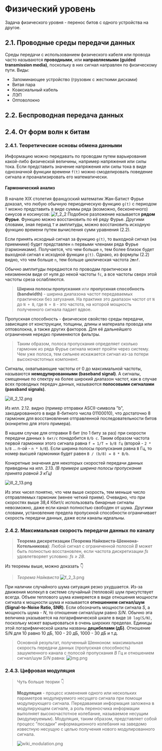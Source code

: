 # Физический уровень

Задача физического уровня - перенос битов с одного устройства на другое.

## 2.1. Проводные среды передачи данных

Среды передачи с использованием физического кабеля или провода часто называются __проводными__,
или __направляемыми (guided transmission media)__, поскольку в них сигнал направлен по физическому пути.
Виды:

* Запоминающее устройство (грузовик с жесткими дисками)
* Витая пара
* Коаксиальный кабель
* ЛЭП
* Оптоволокно

## 2.2. Беспроводная передача данных

## 2.4. От форм волн к битам

### 2.4.1. Теоретические основы обмена данными

Информацию можно передавать по проводам путем варьирования какой-либо физической величины, например напряжения или силы
тока. Если представить значение напряжения или силы тока в виде однозначной функции времени `f(t)` можно смоделировать
поведение сигнала и проанализировать его математически.

#### Гармонический анализ

В начале XIX столетия французский математик Жан-Батист Фурье доказал, что любую обычную периодическую функцию `g(t)` с
периодом `T` можно представить в виде суммы ряда (возможно, бесконечного) синусов и косинусов:
![f_2_2](f_2_2.png)
Подобное разложение называется __рядом Фурье__. Функцию можно восстановить по её ряду Фурье.
Другими словами, зная период `T` и амплитуды, можно восстановить исходную функцию времени путем вычисления сумм
уравнения (2.2).

Если принять исходный сигнал за функцию `g(t)`, то выходной сигнал (на приемнике) будет
представлен `n` первыми членами ряда Фурье (гармониками). Получается, что чем больше `n`, тем более близок будет
выходной сигнал к исходной функции `g(t)`.
Однако, из формулы (2.2) видно, что чем больше `n`, тем больше циклическая частота `2𝛑nf`.

Обычно амплитуды передаются по проводам практически в неизменном виде от нуля до некой частоты `fc`, а все частоты сверх
этой частоты среза ослабляются.
> __Ширина полосы пропускания__ или __пропускная способность (bandwidth)__ - ширина диапазона частот передаваемых
> практически без затухания. На практике это диапазон частот от `N` до `N + B`, где `N + B` - это частота, на которой
> мощность полученного сигнала падает вдвое.

Пропускная способность - физическое свойство среды передачи, зависящее от конструкции, толщины, длины и материала
провода или оптоволокна, а также других факторов. Для её дальнейшего ограничения нередко применяются фильтры.

> Таким образом, полоса пропускания определяет сколько гармоник из ряда Фурье сигнала может пройти через систему. Чем
> уже полоса, тем сильнее искажается сигнал из-за потери высокочастотных компонент.

Сигналы, охватывающие частоты от 0 до максимальной частоты, называются __немодулированными (baseband signal)__. А
сигналы, смещенные по спектру на более широкий диапазон частот, как в случае всех проводных передач данных,
называются __полосовыми сигналами (passband signals)__.

![ill_2_12.png](ill_2_12.png)

Из илл. 2.12. видно (пример отправки ASCII-символа "b", закодированного в виде 8-битного числа 01100010), что достаточно
8 гармоник для восстановления отправленной последовательности битов (конкретно для этого примера).

В нашем случае для отправки 8 бит (по 1 биту за раз) при скорости передачи данных `b бит/с` понадобится `8/b с`.
Таким образом частота первой гармоники этого сигнала равна `f = 1/T = b/8 Гц` (второй - `2 * b/8` ... n-ой - `n * b/8`).
Если ширина полосы пропускания равна `B` Гц, то номер высшей гармоники будет равен `B / (b/8) = 8 * B/b`.

Конкретные значения для некоторых скоростей передачи данных приведены на илл. 2.13.
_(В примере ширина полосы пропускания принята равной 3 кГц)_

![ill_2_13.png](ill_2_13.png)

Из этих чисел понятно, что чем выше скорость, тем меньше число отправляемых гармоник (менее четкий прием).
Очевидно, что при скоростях выше 38,4 Кбит/с использовать бинарные сигналы невозможно, даже если канал полностью
свободен от шума. Другими словами, установление предела пропускной способности ограничивает скорость передачи данных,
даже если каналы идеальны.

### 2.4.2. Максимальная скорость передачи данных по каналу

> __Теорема дискретизации (Теорема Найквиста-Шеннона-Котельникова)__:
> Любой сигнал с ограниченной полосой _B_ может быть полностью восстановлен, если частота дискретизации _fs_
> удовлетворяет условию: _fs ≥ 2B_.

Из теоремы выше, можно доказать 👇
> _Теорема Найквиста_
> ![f_2_3.png](f_2_3.png)

При наличии случайного шума ситуация резко ухудшается. Из-за движения молекул в системе случайный (тепловой) шум
присутствует всегда. Объем теплового шума измеряется в виде отношения мощности сигнала к мощности шума и называется
__отношением сигнал/шум (Signal-to-Noise Ratio, SNR)__. Если обозначить мощности сигнала _S_, а мощность шума - _N_, то
отношение сигнал/шум равно _S/N_. Обычно эта величина указывается на логарифмической шкале в виде `10 log(S/N)`,
поскольку может варьироваться в очень широких пределах. Единицы этой логарифмической шкалы названы __децибелами (дБ)__.
Отношение S/N для 10 равно 10 дБ, 100 - 20 дБ, 1000 - 30 дБ и т.д.

> Основной результат, полученный Шенноном: максимальная скорость передачи данных (пропускная способность) зашумленного
> канала с полосой пропускания _B_ Гц и отношением сигнал/шум _S/N_ равна:
> ![img.png](img.png)

### 2.4.3. Цифровая модуляция

> Чуть больше теории 👇
>
> __Модуляция__ - процесс изменения одного или нескольких параметров модулируемого несущего сигнала при помощи
> модулирующего сигнала. Передаваемая информация заложена в модулирующем сигнале, а роль переносчика информации
> выполняет высокочастотное колебание, называемое несущим (модулируемым). Модуляция, таким образом, представляет собой
> процесс "посадки" информационного колебания на заведомо известную несущую с целью получения нового модулированного
> сигнала.
> 
> ![wiki_modulation.png](wiki_modulation.png)





